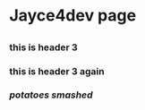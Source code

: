 # <h1>Jayce4dev page
## <h3> this is header 3
### <h3> this is header 3 again
### <em> potatoes smashed
    
